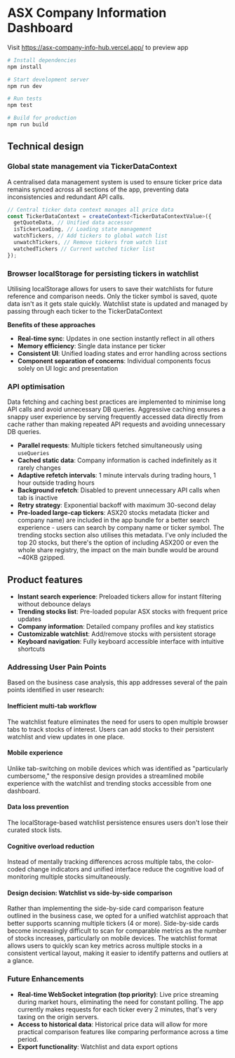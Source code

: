# ASX Company Information Dashboard

Visit https://asx-company-info-hub.vercel.app/ to preview app

```bash
# Install dependencies
npm install

# Start development server
npm run dev

# Run tests
npm test

# Build for production
npm run build
```

## Technical design

### Global state management via TickerDataContext

A centralised data management system is used to ensure ticker price data remains synced across all sections of the app, preventing data inconsistencies and redundant API calls.

```typescript
// Central ticker data context manages all price data
const TickerDataContext = createContext<TickerDataContextValue>({
  getQuoteData, // Unified data accessor
  isTickerLoading, // Loading state management
  watchTickers, // Add tickers to global watch list
  unwatchTickers, // Remove tickers from watch list
  watchedTickers // Current watched ticker list
});
```

### Browser localStorage for persisting tickers in watchlist

Utilising localStorage allows for users to save their watchlists for future reference and comparison needs. Only the ticker symbol is saved, quote data isn't as it gets stale quickly. Watchlist state is updated and managed by passing through each ticker to the TickerDataContext

**Benefits of these approaches**

- **Real-time sync**: Updates in one section instantly reflect in all others
- **Memory efficiency**: Single data instance per ticker
- **Consistent UI**: Unified loading states and error handling across sections
- **Component separation of concerns**: Individual components focus solely on UI logic and presentation

### API optimisation

Data fetching and caching best practices are implemented to minimise long API calls and avoid unnecessary DB queries. Aggressive caching ensures a snappy user experience by serving frequently accessed data directly from cache rather than making repeated API requests and avoiding unnecessary DB queries.

- **Parallel requests**: Multiple tickers fetched simultaneously using `useQueries`
- **Cached static data**: Company information is cached indefinitely as it rarely changes
- **Adaptive refetch intervals**: 1 minute intervals during trading hours, 1 hour outside trading hours
- **Background refetch**: Disabled to prevent unnecessary API calls when tab is inactive
- **Retry strategy**: Exponential backoff with maximum 30-second delay
- **Pre-loaded large-cap tickers**: ASX20 stocks metadata (ticker and company name) are included in the app bundle for a better search experience - users can search by company name or ticker symbol. The trending stocks section also utilises this metadata. I've only included the top 20 stocks, but there's the option of including ASX200 or even the whole share registry, the impact on the main bundle would be around ~40KB gzipped.

## Product features

- **Instant search experience**: Preloaded tickers allow for instant filtering without debounce delays
- **Trending stocks list**: Pre-loaded popular ASX stocks with frequent price updates
- **Company information**: Detailed company profiles and key statistics
- **Customizable watchlist**: Add/remove stocks with persistent storage
- **Keyboard navigation**: Fully keyboard accessible interface with intuitive shortcuts

### Addressing User Pain Points

Based on the business case analysis, this app addresses several of the pain points identified in user research:

#### Inefficient multi-tab workflow

The watchlist feature eliminates the need for users to open multiple browser tabs to track stocks of interest. Users can add stocks to their persistent watchlist and view updates in one place.

#### Mobile experience

Unlike tab-switching on mobile devices which was identified as "particularly cumbersome," the responsive design provides a streamlined mobile experience with the watchlist and trending stocks accessible from one dashboard.

#### Data loss prevention

The localStorage-based watchlist persistence ensures users don't lose their curated stock lists.

#### Cognitive overload reduction

Instead of mentally tracking differences across multiple tabs, the color-coded change indicators and unified interface reduce the cognitive load of monitoring multiple stocks simultaneously.

#### Design decision: Watchlist vs side-by-side comparison

Rather than implementing the side-by-side card comparison feature outlined in the business case, we opted for a unified watchlist approach that better supports scanning multiple tickers (4 or more). Side-by-side cards become increasingly difficult to scan for comparable metrics as the number of stocks increases, particularly on mobile devices. The watchlist format allows users to quickly scan key metrics across multiple stocks in a consistent vertical layout, making it easier to identify patterns and outliers at a glance.

### Future Enhancements

- **Real-time WebSocket integration (top priority)**: Live price streaming during market hours, eliminating the need for constant polling. The app currently makes requests for each ticker every 2 minutes, that's very taxing on the origin servers.
- **Access to historical data**: Historical price data will allow for more practical comparison features like comparing performance across a time period.
- **Export functionality**: Watchlist and data export options
